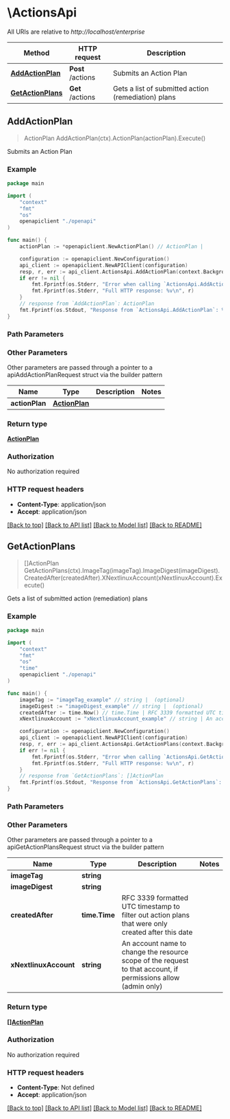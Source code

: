 # \ActionsApi

All URIs are relative to *http://localhost/enterprise*

Method | HTTP request | Description
------------- | ------------- | -------------
[**AddActionPlan**](ActionsApi.md#AddActionPlan) | **Post** /actions | Submits an Action Plan
[**GetActionPlans**](ActionsApi.md#GetActionPlans) | **Get** /actions | Gets a list of submitted action (remediation) plans



## AddActionPlan

> ActionPlan AddActionPlan(ctx).ActionPlan(actionPlan).Execute()

Submits an Action Plan



### Example

```go
package main

import (
    "context"
    "fmt"
    "os"
    openapiclient "./openapi"
)

func main() {
    actionPlan := *openapiclient.NewActionPlan() // ActionPlan | 

    configuration := openapiclient.NewConfiguration()
    api_client := openapiclient.NewAPIClient(configuration)
    resp, r, err := api_client.ActionsApi.AddActionPlan(context.Background()).ActionPlan(actionPlan).Execute()
    if err != nil {
        fmt.Fprintf(os.Stderr, "Error when calling `ActionsApi.AddActionPlan``: %v\n", err)
        fmt.Fprintf(os.Stderr, "Full HTTP response: %v\n", r)
    }
    // response from `AddActionPlan`: ActionPlan
    fmt.Fprintf(os.Stdout, "Response from `ActionsApi.AddActionPlan`: %v\n", resp)
}
```

### Path Parameters



### Other Parameters

Other parameters are passed through a pointer to a apiAddActionPlanRequest struct via the builder pattern


Name | Type | Description  | Notes
------------- | ------------- | ------------- | -------------
 **actionPlan** | [**ActionPlan**](ActionPlan.md) |  | 

### Return type

[**ActionPlan**](ActionPlan.md)

### Authorization

No authorization required

### HTTP request headers

- **Content-Type**: application/json
- **Accept**: application/json

[[Back to top]](#) [[Back to API list]](../README.md#documentation-for-api-endpoints)
[[Back to Model list]](../README.md#documentation-for-models)
[[Back to README]](../README.md)


## GetActionPlans

> []ActionPlan GetActionPlans(ctx).ImageTag(imageTag).ImageDigest(imageDigest).CreatedAfter(createdAfter).XNextlinuxAccount(xNextlinuxAccount).Execute()

Gets a list of submitted action (remediation) plans



### Example

```go
package main

import (
    "context"
    "fmt"
    "os"
    "time"
    openapiclient "./openapi"
)

func main() {
    imageTag := "imageTag_example" // string |  (optional)
    imageDigest := "imageDigest_example" // string |  (optional)
    createdAfter := time.Now() // time.Time | RFC 3339 formatted UTC timestamp to filter out action plans that were only created after this date (optional)
    xNextlinuxAccount := "xNextlinuxAccount_example" // string | An account name to change the resource scope of the request to that account, if permissions allow (admin only) (optional)

    configuration := openapiclient.NewConfiguration()
    api_client := openapiclient.NewAPIClient(configuration)
    resp, r, err := api_client.ActionsApi.GetActionPlans(context.Background()).ImageTag(imageTag).ImageDigest(imageDigest).CreatedAfter(createdAfter).XNextlinuxAccount(xNextlinuxAccount).Execute()
    if err != nil {
        fmt.Fprintf(os.Stderr, "Error when calling `ActionsApi.GetActionPlans``: %v\n", err)
        fmt.Fprintf(os.Stderr, "Full HTTP response: %v\n", r)
    }
    // response from `GetActionPlans`: []ActionPlan
    fmt.Fprintf(os.Stdout, "Response from `ActionsApi.GetActionPlans`: %v\n", resp)
}
```

### Path Parameters



### Other Parameters

Other parameters are passed through a pointer to a apiGetActionPlansRequest struct via the builder pattern


Name | Type | Description  | Notes
------------- | ------------- | ------------- | -------------
 **imageTag** | **string** |  | 
 **imageDigest** | **string** |  | 
 **createdAfter** | **time.Time** | RFC 3339 formatted UTC timestamp to filter out action plans that were only created after this date | 
 **xNextlinuxAccount** | **string** | An account name to change the resource scope of the request to that account, if permissions allow (admin only) | 

### Return type

[**[]ActionPlan**](ActionPlan.md)

### Authorization

No authorization required

### HTTP request headers

- **Content-Type**: Not defined
- **Accept**: application/json

[[Back to top]](#) [[Back to API list]](../README.md#documentation-for-api-endpoints)
[[Back to Model list]](../README.md#documentation-for-models)
[[Back to README]](../README.md)

